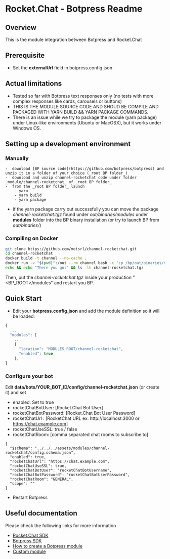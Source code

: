 # Rocket.Chat - Botpress Readme

## Overview

This is the module integration between Botpress and Rocket.Chat

## Prerequisite

- Set the **externalUrl** field in botpress.config.json

## Actual limitations

- Tested so far with Botpress text responses only (no tests with more complex responses like cards, carousels or buttons)
- THIS IS THE MODULE SOURCE CODE AND SHOUD BE COMPILE AND PACKAGED WITH YARN BUILD && YARN PACKAGE COMMANDS. 
- There is an issue while we try to package the module (yarn package) under Linux-like environments (Ubuntu or MacOSX), but it works under Windows OS. 

## Setting up a development environment
### Manually
    -  download [BP source code](https://github.com/botpress/botpress) and unzip it in a folder of your choice (_root BP folder_)
    -  download and unzip channel-rocketchat code under folder _module/channel-rocketchat_ of _root BP folder_
    -  from the _root BP folder_ launch 
        - yarn
        - yarn build
        - yarn package
   - if the yarn package carry out successfully you can move the package _channel-rocketchat.tgz_ found under _out/binaries/modules_ under **modules** folder into the BP binary installation (or try to launch BP from _out/binaries/_)
### Compiling on Docker

```bash
git clone https://github.com/metsrl/channel-rocketchat.git
cd channel-rocketchat
docker build -t channel --no-cache .
docker run -v "$(pwd)":/out --rm channel bash -c "cp /bp/out/binaries/modules/channel-rocketchat.tgz /out/"
echo && echo "There you go:" && ls -lh channel-rocketchat.tgz
```
Then, put the *channel-rocketchat.tgz* inside your production "<BP_ROOT>/modules" and restart you BP. 

## Quick Start

- Edit your **botpress.config.json** and add the module definition so it will be loaded:

```js
{
  ...
  "modules": [
    ...
    {
      "location": "MODULES_ROOT/channel-rocketchat",
      "enabled": true
    },
}
```

### Configure your bot
 
Edit **data/bots/YOUR_BOT_ID/config/channel-rocketchat.json** (or create it) and set
- enabled: Set to true
- rocketChatBotUser: [Rocket.Chat Bot User] 
- rocketChatBotPassword: [Rocket.Chat Bot User Password]
- rocketChatUrl : [RocketChat URL ex. http://localhost:3000 or https://chat.example.com]   
- rocketChatUseSSL: true / false
- rocketChatRoom: [comma separated chat rooms to subscribe to]

```
{
  "$schema": "../../../assets/modules/channel-rocketchat/config.schema.json",
  "enabled": true,
  "rocketChatUrl": "https://chat.example.com",
  "rocketChatUseSSL": true,  
  "rocketChatBotUser": "rocketChatBotUsername",
  "rocketChatBotPassword": "rocketChatBotUserPassword",
  "rocketChatRoom": "GENERAL",
  "scope": ""
}
```



- Restart Botpress


## Useful documentation

Please check the following links for more information

- [Rocket.Chat SDK](https://github.com/RocketChat/Rocket.Chat.js.SDK)
- [Botpress SDK](https://botpress.com/reference/)
- [How to create a Botpress module](https://botpress.com/docs/developers/create-module/)
- [Custom module](https://botpress.com/docs/advanced/custom-module)
